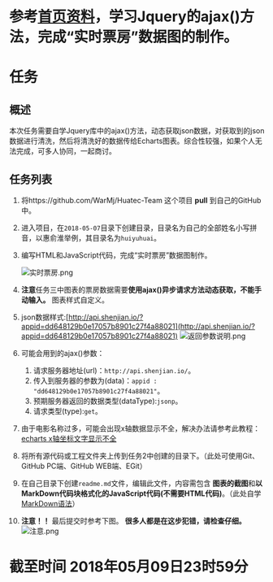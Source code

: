 # 参考[首页资料](https://github.com/WarMj/Huatec-Team)，学习Jquery的ajax()方法，完成“实时票房”数据图的制作。
# 任务
## 概述
本次任务需要自学Jquery库中的ajax()方法，动态获取json数据，对获取到的json数据进行清洗，然后将清洗好的数据传给Echarts图表。综合性较强，如果个人无法完成，可多人协同，一起商讨。

## 任务列表
1. 将https://github.com/WarMj/Huatec-Team 这个项目 **pull** 到自己的GitHub中。
2. 进入项目，在`2018-05-07`目录下创建目录，目录名为自己的全部姓名小写拼音，以惠俞淮举例，其目录名为`huiyuhuai`。
3. 编写HTML和JavaScript代码，完成“实时票房”数据图制作。

	![实时票房.png](https://upload-images.jianshu.io/upload_images/2864463-8a8996ed1979c5e4.png?imageMogr2/auto-orient/strip%7CimageView2/2/w/1240)
	
4. **注意**任务三中图表的票房数据需要**使用ajax()异步请求方法动态获取，不能手动输入。** 图表样式自定义。
5. json数据样式:[http://api.shenjian.io/?appid=dd648129b0e17057b8901c27f4a88021](http://api.shenjian.io/?appid=dd648129b0e17057b8901c27f4a88021)
![返回参数说明.png](https://upload-images.jianshu.io/upload_images/2864463-f6632b79d37d7a7d.png?imageMogr2/auto-orient/strip%7CimageView2/2/w/1240)

6. 可能会用到的ajax()参数：

	1. 请求服务器地址(url)：`http://api.shenjian.io/`。
	2. 传入到服务器的参数为(data)：`appid : "dd648129b0e17057b8901c27f4a88021"`。
	3. 预期服务器返回的数据类型(dataType):`jsonp`。
	4. 请求类型(type):`get`。

7. 由于电影名称过多，可能会出现x轴数据显示不全，解决办法请参考此教程：[echarts x轴坐标文字显示不全](https://blog.csdn.net/wu920604/article/details/53332520)
8. 将所有源代码或工程文件夹上传到任务2中创建的目录下。（此处可使用Git、GitHub PC端、GitHub WEB端、EGit）
9. 在自己目录下创建`readme.md`文件，编辑此文件，内容需包含 **图表的截图**和**以MarkDown代码块格式化的JavaScript代码(不需要HTML代码)**。（此处自学[MarkDown语法](http://wowubuntu.com/markdown/)）
10. **注意！！** 最后提交时参考下图。 **很多人都是在这步犯错，请检查仔细。**
![注意.png](https://upload-images.jianshu.io/upload_images/2864463-6f01a72f8d759c3a.png?imageMogr2/auto-orient/strip%7CimageView2/2/w/1240)

# 截至时间 2018年05月09日23时59分
